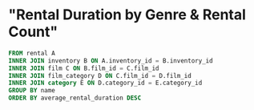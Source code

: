# "Rental Duration by Genre & Rental Count"


``` SQL SELECT name AS name_of_genre, COUNT(A.rental_id) AS total_number_of_rentals, avg(rental_duration) AS average_rental_duration -- 'name' from film category renamed 'name_of_genre'
FROM rental A
INNER JOIN inventory B ON A.inventory_id = B.inventory_id
INNER JOIN film C ON B.film_id = C.film_id
INNER JOIN film_category D ON C.film_id = D.film_id
INNER JOIN category E ON D.category_id = E.category_id
GROUP BY name
ORDER BY average_rental_duration DESC
``` 